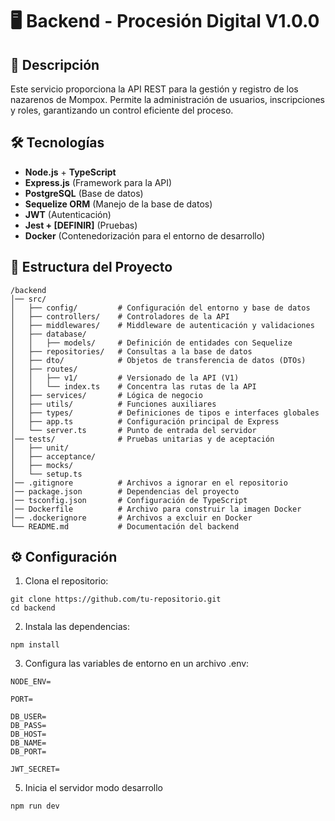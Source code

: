 # 🖥️ Backend - Procesión Digital V1.0.0  

## 📌 Descripción  
Este servicio proporciona la API REST para la gestión y registro de los nazarenos de Mompox. Permite la administración de usuarios, inscripciones y roles, garantizando un control eficiente del proceso.  

## 🛠️ Tecnologías  
- **Node.js** + **TypeScript**  
- **Express.js** (Framework para la API)  
- **PostgreSQL** (Base de datos)  
- **Sequelize ORM** (Manejo de la base de datos)  
- **JWT** (Autenticación)  
- **Jest + [DEFINIR]** (Pruebas)  
- **Docker** (Contenedorización para el entorno de desarrollo)  

## 📂 Estructura del Proyecto 
```
/backend
│── src/
│   ├── config/         # Configuración del entorno y base de datos
│   ├── controllers/    # Controladores de la API
│   ├── middlewares/    # Middleware de autenticación y validaciones
│   ├── database/       
│   │   ├── models/     # Definición de entidades con Sequelize
│   ├── repositories/   # Consultas a la base de datos
│   ├── dto/            # Objetos de transferencia de datos (DTOs)
│   ├── routes/         
│   │   ├── v1/         # Versionado de la API (V1)
│   │   └── index.ts    # Concentra las rutas de la API
│   ├── services/       # Lógica de negocio
│   ├── utils/          # Funciones auxiliares
│   ├── types/          # Definiciones de tipos e interfaces globales
│   ├── app.ts          # Configuración principal de Express
│   └── server.ts       # Punto de entrada del servidor
│── tests/              # Pruebas unitarias y de aceptación
│   ├── unit/
│   ├── acceptance/
│   ├── mocks/
│   └── setup.ts
│── .gitignore          # Archivos a ignorar en el repositorio
│── package.json        # Dependencias del proyecto
│── tsconfig.json       # Configuración de TypeScript
│── Dockerfile          # Archivo para construir la imagen Docker
│── .dockerignore       # Archivos a excluir en Docker
└── README.md           # Documentación del backend

```
## ⚙️ Configuración

1. Clona el repositorio:
```
git clone https://github.com/tu-repositorio.git
cd backend
```

2. Instala las dependencias:
```
npm install
```

3. Configura las variables de entorno en un archivo .env:

```
NODE_ENV=

PORT=

DB_USER=
DB_PASS=
DB_HOST=
DB_NAME=
DB_PORT=

JWT_SECRET=
```

5. Inicia el servidor
modo desarrollo
  ```
  npm run dev
  ```
